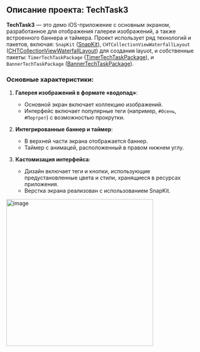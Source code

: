 ## Описание проекта: TechTask3

**TechTask3** — это демо iOS-приложение с основным экраном, разработанное для отображения галереи изображений, а также встроенного баннера и таймера. 
Проект использует ряд технологий и пакетов, включая: 
`SnapKit` ([SnapKit](https://github.com/SnapKit/SnapKit)), 
`CHTCollectionViewWaterfallLayout` ([CHTCollectionViewWaterfallLayout](https://github.com/chiahsien/CHTCollectionViewWaterfallLayout)) для создания layuot, 
и собственные пакеты:
 `TimerTechTaskPackage` ([TimerTechTaskPackage](https://github.com/username/TimerTechTaskPackage)), 
и `BannerTechTaskPackage` ([BannerTechTaskPackage](https://github.com/username/BannerTechTaskPackage)).

### Основные характеристики:

1. **Галерея изображений в формате «водопад»**:
   - Основной экран включает коллекцию изображений.
   - Интерфейс включает популярные теги (например, `#Осень`, `#Портрет`) с возможностью прокрутки.

2. **Интегрированные баннер и таймер**:
   - В верхней части экрана отображается баннер.
   - Таймер c анимацей, расположенный в правом нижнем углу.

3. **Кастомизация интерфейса**:
   - Дизайн включает теги и кнопки, использующие предустановленные цвета и стили, хранящиеся в ресурсах приложения.
   - Верстка экрана реализован с использованием SnapKit.


<img width="385" alt="image" src="https://github.com/user-attachments/assets/e8be8002-1cb6-430f-a704-cf9cfb117160">



